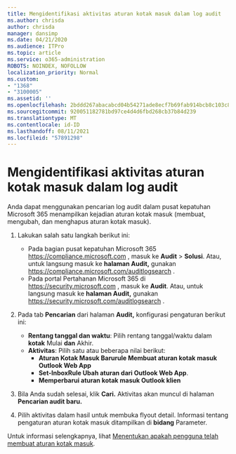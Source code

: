 ```yaml
---
title: Mengidentifikasi aktivitas aturan kotak masuk dalam log audit
ms.author: chrisda
author: chrisda
manager: dansimp
ms.date: 04/21/2020
ms.audience: ITPro
ms.topic: article
ms.service: o365-administration
ROBOTS: NOINDEX, NOFOLLOW
localization_priority: Normal
ms.custom:
- "1368"
- "3100005"
ms.assetid: ''
ms.openlocfilehash: 2bddd267abacabcd04b54271ade8ecf7b69fab914bcb8c103c806c31a388d2f5
ms.sourcegitcommit: 920051182781bd97ce4d4d6fbd268cb37b84d239
ms.translationtype: MT
ms.contentlocale: id-ID
ms.lasthandoff: 08/11/2021
ms.locfileid: "57891298"
---
```

# <a name="identify-inbox-rule-activity-in-audit-logs"></a>Mengidentifikasi aktivitas aturan kotak masuk dalam log audit

Anda dapat menggunakan pencarian log audit dalam pusat kepatuhan Microsoft 365 menampilkan kejadian aturan kotak masuk (membuat, mengubah, dan menghapus aturan kotak masuk).

1. Lakukan salah satu langkah berikut ini:
   - Pada bagian pusat kepatuhan Microsoft 365 <https://compliance.microsoft.com> , masuk ke **Audit** \> **Solusi**. Atau, untuk langsung masuk ke **halaman Audit,** gunakan <https://compliance.microsoft.com/auditlogsearch> .
   - Pada portal Pertahanan Microsoft 365 di <https://security.microsoft.com> , masuk ke **Audit**. Atau, untuk langsung masuk ke **halaman Audit,** gunakan <https://security.microsoft.com/auditlogsearch> .

2. Pada tab **Pencarian** dari halaman **Audit,** konfigurasi pengaturan berikut ini:
   - **Rentang tanggal dan waktu**: Pilih rentang tanggal/waktu dalam **kotak** Mulai **dan** Akhir.
   - **Aktivitas**: Pilih satu atau beberapa nilai berikut:
     - **Aturan Kotak Masuk Barurule Membuat aturan kotak masuk Outlook Web App**
     - **Set-InboxRule Ubah aturan dari Outlook Web App**.
     - **Memperbarui aturan kotak masuk Outlook klien**

3. Bila Anda sudah selesai, klik **Cari.** Aktivitas akan muncul di halaman **Pencarian audit baru.**

4. Pilih aktivitas dalam hasil untuk membuka flyout detail. Informasi tentang pengaturan aturan kotak masuk ditampilkan di **bidang** Parameter.

Untuk informasi selengkapnya, lihat [Menentukan apakah pengguna telah membuat aturan kotak masuk](https://docs.microsoft.com/microsoft-365/compliance/auditing-troubleshooting-scenarios#determine-if-a-user-created-an-inbox-rule).
